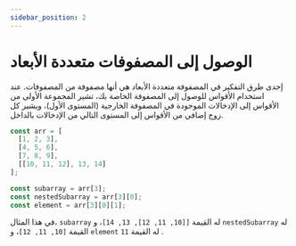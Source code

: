 ```yaml
---
sidebar_position: 2
---
```


# الوصول إلى المصفوفات متعددة الأبعاد

إحدى طرق التفكير في المصفوفة متعددة الأبعاد هي أنها مصفوفة من المصفوفات. عند استخدام الأقواس للوصول إلى المصفوفة الخاصة بك، تشير المجموعة الأولى من الأقواس إلى الإدخالات الموجودة في المصفوفة الخارجية (المستوى الأول)، ويشير كل زوج إضافي من الأقواس إلى المستوى التالي من الإدخالات بالداخل.

```js
const arr = [
  [1, 2, 3],
  [4, 5, 6],
  [7, 8, 9],
  [[10, 11, 12], 13, 14]
];

const subarray = arr[3];
const nestedSubarray = arr[3][0];
const element = arr[3][0][1];
```
في هذا المثال، ```subarray``` له القيمة ```[[10, 11, 12], 13, 14]```، و ```nestedSubarray``` له القيمة ```[10, 11, 12]```، و ```element``` له القيمة ```11``` .

